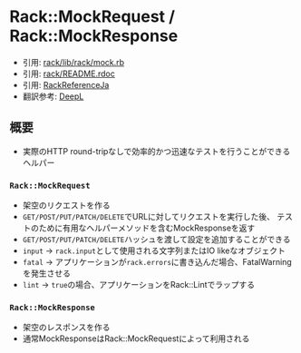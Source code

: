 # Rack::MockRequest / Rack::MockResponse
- 引用: [rack/lib/rack/mock.rb](https://github.com/rack/rack/blob/master/lib/rack/mock.rb)
- 引用: [rack/README.rdoc](https://github.com/rack/rack/blob/master/README.rdoc)
- 引用: [RackReferenceJa](https://route477.net/w/RackReferenceJa.html)
- 翻訳参考: [DeepL](https://www.deepl.com/translator)

## 概要
- 実際のHTTP round-tripなしで効率的かつ迅速なテストを行うことができるヘルパー

### `Rack::MockRequest`
- 架空のリクエストを作る
- `GET/POST/PUT/PATCH/DELETE`でURLに対してリクエストを実行した後、
  テストのために有用なヘルパーメソッドを含むMockResponseを返す
- `GET/POST/PUT/PATCH/DELETE`ハッシュを渡して設定を追加することができる
- `input` -> `rack.input`として使用される文字列またはIO likeなオブジェクト
- `fatal` -> アプリケーションが`rack.errors`に書き込んだ場合、FatalWarningを発生させる
- `lint` -> `true`の場合、アプリケーションをRack::Lintでラップする

### `Rack::MockResponse`
- 架空のレスポンスを作る
- 通常MockResponseはRack::MockRequestによって利用される
